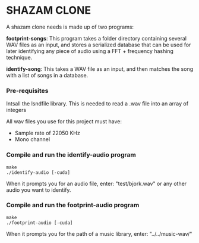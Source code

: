 SHAZAM CLONE
=================

A shazam clone needs is made up of two programs:

**footprint-songs**: This program takes a folder directory containing several WAV files as an input, and stores a serialized database that can be used for later identifying any piece of audio using a FFT + frequency hashing technique. 

**identify-song**: This takes a WAV file as an input, and then matches the song with a list of songs in a database.

### Pre-requisites

Intsall the lsndfile library. This is needed to read a .wav file into an array of integers

All wav files you use for this project must have:
- Sample rate of 22050 KHz
- Mono channel

### Compile and run the identify-audio program

```
make
./identify-audio [-cuda]
```
When it prompts you for an audio file, enter: "test/bjork.wav" or any other audio you want to identify.


### Compile and run the footprint-audio program

```
make
./footprint-audio [-cuda]
```

When it prompts you for the path of a music library, enter: "../../music-wav/"
